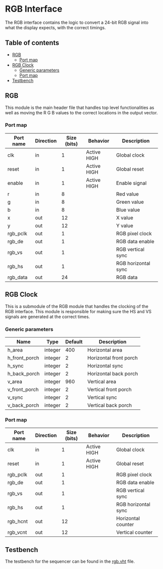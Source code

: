 # RGB Interface
The RGB interface contains the logic to convert a 24-bit RGB signal into what the display expects, with the correct timings.

## Table of contents

- [RGB](#rgb)
    - [Port map](#port-map)
- [RGB Clock](#rgb-clock)
    - [Generic parameters](#generic-parameters)
    - [Port map](#port-map-1)
- [Testbench](#testbench)

## RGB
This module is the main header file that handles top level functionalities as well as moving the R G B values to the correct locations in the output vector.

### Port map

| Port name | Direction | Size (bits) | Behavior | Description |
|-----------|-----------|------|----------|-------------|
| clk       | in        | 1 | Active HIGH | Global clock |
| reset     | in        | 1 | Active HIGH | Global reset |
| enable    | in        | 1 | Active HIGH | Enable signal |
| r | in | 8 | | Red value |
| g | in | 8 | | Green value |
| b | in | 8 | | Blue value |
| x | out | 12 | | X value |
| y | out | 12 | | Y value |
|rgb_pclk | out | 1 | | RGB pixel clock |
| rgb_de | out | 1 | | RGB data enable |
| rgb_vs | out | 1 | | RGB vertical sync |
| rgb_hs | out | 1 | | RGB horizontal sync |
| rgb_data | out | 24 | | RGB data |

## RGB Clock
This is a submodule of the RGB module that handles the clocking of the RGB interface. This module is responsible for making sure the HS and VS signals are generated at the correct times.

### Generic parameters

| Name | Type | Default | Description |
|------|------|---------|-------------|
| h_area | integer | 400 | Horizontal area |
| h_front_porch | integer | 2 | Horizontal front porch |
| h_sync | integer | 2 | Horizontal sync |
| h_back_porch | integer | 2 | Horizontal back porch |
| v_area | integer | 960 | Vertical area |
| v_front_porch | integer | 2 | Vertical front porch |
| v_sync | integer | 2 | Vertical sync |
| v_back_porch | integer | 2 | Vertical back porch |

### Port map

| Port name | Direction | Size (bits) | Behavior | Description |
|-----------|-----------|------|----------|-------------|
| clk       | in        | 1 | Active HIGH | Global clock |
| reset     | in        | 1 | Active HIGH | Global reset |
| rgb_pclk  | out       | 1 | | RGB pixel clock |
| rgb_de    | out       | 1 | | RGB data enable |
| rgb_vs    | out       | 1 | | RGB vertical sync |
| rgb_hs    | out       | 1 | | RGB horizontal sync |
| rgb_hcnt  | out       | 12 | | Horizontal counter |
| rgb_vcnt  | out       | 12 | | Vertical counter |

## Testbench
The testbench for the sequencer can be found in the [rgb.vht](testbench/rgb.vht) file.